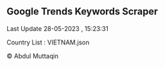 

## Google Trends Keywords Scraper 
 
Last Update 28-05-2023 , 15:23:31

Country List :
VIETNAM.json



© Abdul Muttaqin 
